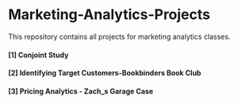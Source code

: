 # Marketing-Analytics-Projects
This repository contains all projects for marketing analytics classes. 

#### [1] Conjoint Study

#### [2] Identifying Target Customers-Bookbinders Book Club

#### [3] Pricing Analytics - Zach_s Garage Case
